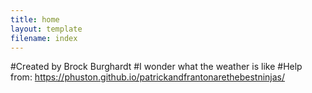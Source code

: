 ```yaml
---
title: home
layout: template
filename: index
---
```


#Created by Brock Burghardt
#I wonder what the weather is like
#Help from: https://phuston.github.io/patrickandfrantonarethebestninjas/
